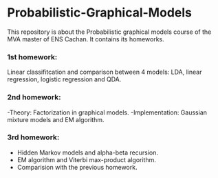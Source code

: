 # Probabilistic-Graphical-Models
This repository is about the Probabilistic graphical models course of the MVA master of ENS Cachan. It contains its homeworks.

### 1st homework: 
Linear classifitcation and comparison between 4 models: LDA, linear regression, logistic regression and QDA.

### 2nd homework: 
-Theory: Factorization in graphical models. 
-Implementation: Gaussian mixture models and EM algorithm.


### 3rd homework: 
- Hidden Markov models and alpha-beta recursion. 
- EM algorithm and Viterbi max-product algorithm. 
- Comparision with the previous homework.


